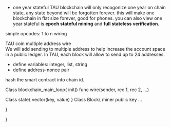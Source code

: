 

* one year stateful
TAU blockchain will only recogonize one year on chain state, any state beyond will be forgotten forever. this will make one blockchain in flat size forever, good for phones. you can also view one year stateful is **epoch stateful mining** and **full stateless verification**. 

simple opcodes: 1 to n wiring

TAU coin multiple address wire <br>
We will add sending to multiple address to help increase the account space in a public ledger. In TAU, each block will allow to send up to 24 addresses. 

* define variables: integer, list, string
* define address-nonce pair

hash the smart contract into chain id. 

Class blockchain_main_loop{
init()
func wire(sender, rec 1, rec 2, ...)

Class state{
  vector(key, value)
}
Class Block{
miner public key
...

}

}

